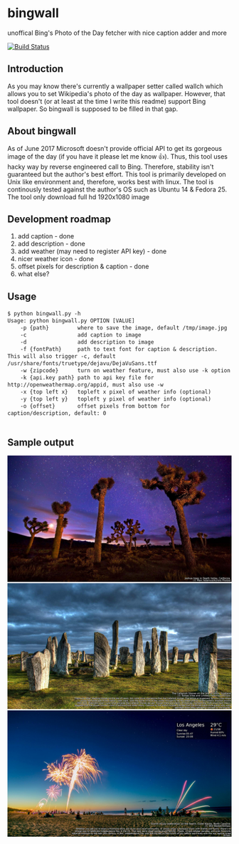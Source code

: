 # bingwall
unoffical Bing's Photo of the Day fetcher with nice caption adder and more 

[![Build Status](https://travis-ci.org/dannyp11/bingwall.svg?branch=master)](https://travis-ci.org/dannyp11/bingwall)

## Introduction
As you may know there's currently a wallpaper setter called wallch which allows you to set Wikipedia's photo of the day as wallpaper. However, that tool doesn't (or at least at the time I write this readme) support Bing wallpaper. So bingwall is supposed to be filled in that gap. 


## About bingwall
As of June 2017 Microsoft doesn't provide official API to get its gorgeous image of the day (if you have it please let me know :+1:). Thus, this tool uses hacky way by reverse engineered call to Bing. Therefore, stability isn't guaranteed but the author's best effort. This tool is primarily developed on Unix like environment and, therefore, works best with linux. The tool is continously tested against the author's OS such as Ubuntu 14 & Fedora 25. The tool only download full hd 1920x1080 image


## Development roadmap
  1. add caption - done
  2. add description - done
  3. add weather (may need to register API key) - done
  4. nicer weather icon - done
  5. offset pixels for description & caption - done
  6. what else?


## Usage
```
$ python bingwall.py -h
Usage: python bingwall.py OPTION [VALUE]
    -p {path}         where to save the image, default /tmp/image.jpg
    -c                add caption to image
    -d                add description to image
    -f {fontPath}     path to text font for caption & description. This will also trigger -c, default /usr/share/fonts/truetype/dejavu/DejaVuSans.ttf
    -w {zipcode}      turn on weather feature, must also use -k option
    -k {api.key path} path to api key file for http://openweathermap.org/appid, must also use -w
    -x {top left x}   topleft x pixel of weather info (optional)
    -y {top left y}   topleft y pixel of weather info (optional)
    -o {offset}       offset pixels from bottom for caption/description, default: 0
    
```

## Sample output

![Alt text](https://raw.githubusercontent.com/dannyp11/bingwall/master/img/sample2.jpg?raw=true "With caption")
![Alt text](https://raw.githubusercontent.com/dannyp11/bingwall/master/img/sample1.jpg?raw=true "With caption & description")
![Alt text](https://raw.githubusercontent.com/dannyp11/bingwall/master/img/sample3.jpg?raw=true "With caption & description & weather info")
